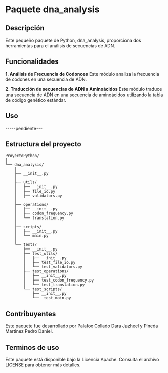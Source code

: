 # Paquete dna_analysis

## Descripción
Este pequeño paquete de Python, dna_analysis, proporciona dos  herramientas para el análisis de secuencias de ADN.

## Funcionalidades


**1. Análisis de Frecuencia de Codonoes**
Este módulo analiza la frecuencia de codones en una secuencia de ADN.

**2. Traducción de secuencias de ADN a Aminoácidos**
Este módulo traduce una secuencia de ADN en una secuencia de aminoácidos utilizando la tabla de código genético estándar.

## Uso
-----pendiente---

## Estructura del proyecto
```
ProyectoPython/
│
└── dna_analysis/
    │
    ├── __init__.py
    │
    ├── utils/
    │   ├── __init__.py
    │   ├── file_io.py
    │   ├── validators.py
    │
    ├── operations/
    │   ├── __init__.py
    │   ├── codon_frequency.py
    │   └── translation.py
    │
    ├── scripts/
    │   ├── __init__.py
    │   └── main.py
    │
    └── tests/
        ├── __init__.py
        ├── test_utils/
        │   ├── __init__.py
        │   ├── test_file_io.py
        │   └── test_validators.py
        ├── test_operations/
        │   ├── __init__.py
        │   ├── test_codon_frequency.py
        │   └── test_translation.py
        └── test_scripts/
            ├── __init__.py
            └──  test_main.py

```
## Contribuyentes
Este paquete fue desarrollado por Palafox Collado Dara Jazheel y Pineda Martinez Pedro Daniel.

## Terminos de uso
Este paquete está disponible bajo la Licencia Apache. Consulta el archivo LICENSE para obtener más detalles.


